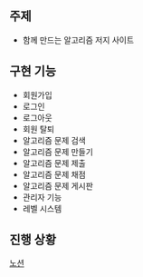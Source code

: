## 주제

- 함께 만드는 알고리즘 저지 사이트

## 구현 기능

- 회원가입
- 로그인
- 로그아웃
- 회원 탈퇴
- 알고리즘 문제 검색
- 알고리즘 문제 만들기
- 알고리즘 문제 제출
- 알고리즘 문제 채점
- 알고리즘 문제 게시판
- 관리자 기능
- 레벨 시스템

## 진행 상황
[노션](https://soundbar91.notion.site/Retrospect-Project-f88ed9e690ce480ca348c6914b9103af?pvs=4)
